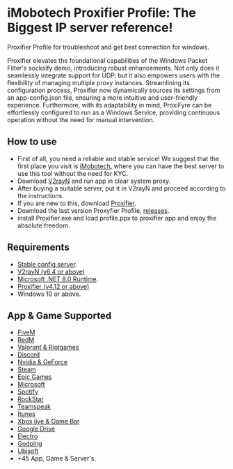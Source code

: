 # iMobotech Proxifier Profile: The Biggest IP server reference!
Proxifier Profile for troubleshoot and get best connection for windows.


Proxifier elevates the foundational capabilities of the Windows Packet Filter's socksify demo, introducing robust enhancements. Not only does it seamlessly integrate support for UDP, but it also empowers users with the flexibility of managing multiple proxy instances. Streamlining its configuration process, Proxifier now dynamically sources its settings from an app-config.json file, ensuring a more intuitive and user-friendly experience. Furthermore, with its adaptability in mind, ProxiFyre can be effortlessly configured to run as a Windows Service, providing continuous operation without the need for manual intervention.


## How to use
- First of all, you need a reliable and stable service! We suggest that the first place you visit is [iMobotech](https://imobotech.com/), where you can have the best server to use this tool without the need for KYC.
- Download [V2rayN](https://github.com/2dust/v2rayN/releases) and run app in clear system proxy.
- After buying a suitable server, put it in V2rayN and proceed according to the instructions.
- If you are new to this, download [Proxifier](https://www.proxifier.com/download/).
- Download the last version Proxyfier Profile, [releases](https://github.com/Alighandchi/Proxifier/releases).
- install Proxifier.exe and load profile.ppx to proxifier app and enjoy the absolute freedom.


## Requirements  
- [Stable config server](https://imobotech.com/).
- [V2rayN (v6.4 or above)](https://github.com/2dust/v2rayN/releases)
- [Microsoft .NET 8.0 Runtime](https://dotnet.microsoft.com/en-us/download/dotnet/8.0).
- [Proxifier (v4.12 or above)](https://www.proxifier.com/download/)
- Windows 10 or above.


## App & Game Supported
- [FiveM](https://fivem.net/)
- [RedM](https://redm.net/)
- [Valorant & Riotgames](https://playvalorant.com/)
- [Discord](Discord.com)
- [Nvidia & GeForce](https://www.nvidia.com/)
- [Steam](https://steamcommunity.com/)
- [Epic Games](https://store.epicgames.com/)
- [Microsoft](https://support.microsoft.com/)
- [Spotify](https://open.spotify.com/)
- [RockStar](https://www.rockstargames.com/)
- [Teamspeak](https://www.teamspeak.com/en/)
- [Itunes](https://www.apple.com/itunes/)
- [Xbox live & Game Bar](https://www.xbox.com/)
- [Google Drive](drive.google.com)
- [Electro](https://electrotm.org/)
- [Godping](https://godping.ir/)
- [Ubisoft](https://Ubisoft.com/)
- +45 App, Game & Server's.
